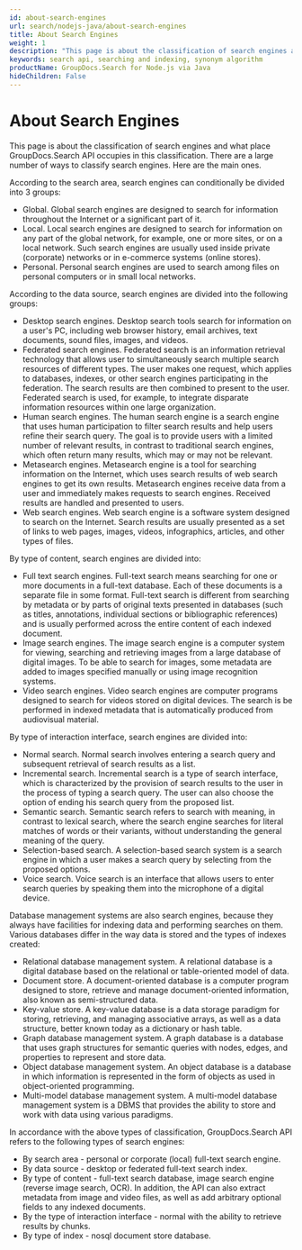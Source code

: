 ```yaml
---
id: about-search-engines
url: search/nodejs-java/about-search-engines
title: About Search Engines
weight: 1
description: "This page is about the classification of search engines and what place GroupDocs.Search API occupies in this classification. There are a large number of ways to classify search engines. Here are the main ones"
keywords: search api, searching and indexing, synonym algorithm
productName: GroupDocs.Search for Node.js via Java
hideChildren: False
---
```

# About Search Engines

This page is about the classification of search engines and what place GroupDocs.Search API occupies in this classification. There are a large number of ways to classify search engines. Here are the main ones.

According to the search area, search engines can conditionally be divided into 3 groups:

*   Global. Global search engines are designed to search for information throughout the Internet or a significant part of it.
*   Local. Local search engines are designed to search for information on any part of the global network, for example, one or more sites, or on a local network. Such search engines are usually used inside private (corporate) networks or in e-commerce systems (online stores).
*   Personal. Personal search engines are used to search among files on personal computers or in small local networks.

According to the data source, search engines are divided into the following groups:

*   Desktop search engines. Desktop search tools search for information on a user's PC, including web browser history, email archives, text documents, sound files, images, and videos.
*   Federated search engines. Federated search is an information retrieval technology that allows user to simultaneously search multiple search resources of different types. The user makes one request, which applies to databases, indexes, or other search engines participating in the federation. The search results are then combined to present to the user. Federated search is used, for example, to integrate disparate information resources within one large organization.
*   Human search engines. The human search engine is a search engine that uses human participation to filter search results and help users refine their search query. The goal is to provide users with a limited number of relevant results, in contrast to traditional search engines, which often return many results, which may or may not be relevant.
*   Metasearch engines. Metasearch engine is a tool for searching information on the Internet, which uses search results of web search engines to get its own results. Metasearch engines receive data from a user and immediately makes requests to search engines. Received results are handled and presented to users.
*   Web search engines. Web search engine is a software system designed to search on the Internet. Search results are usually presented as a set of links to web pages, images, videos, infographics, articles, and other types of files.

By type of content, search engines are divided into:

*   Full text search engines. Full-text search means searching for one or more documents in a full-text database. Each of these documents is a separate file in some format. Full-text search is different from searching by metadata or by parts of original texts presented in databases (such as titles, annotations, individual sections or bibliographic references) and is usually performed across the entire content of each indexed document.
*   Image search engines. The image search engine is a computer system for viewing, searching and retrieving images from a large database of digital images. To be able to search for images, some metadata are added to images specified manually or using image recognition systems.
*   Video search engines. Video search engines are computer programs designed to search for videos stored on digital devices. The search is be performed in indexed metadata that is automatically produced from audiovisual material.

By type of interaction interface, search engines are divided into:

*   Normal search. Normal search involves entering a search query and subsequent retrieval of search results as a list.
*   Incremental search. Incremental search is a type of search interface, which is characterized by the provision of search results to the user in the process of typing a search query. The user can also choose the option of ending his search query from the proposed list.
*   Semantic search. Semantic search refers to search with meaning, in contrast to lexical search, where the search engine searches for literal matches of words or their variants, without understanding the general meaning of the query.
*   Selection-based search. A selection-based search system is a search engine in which a user makes a search query by selecting from the proposed options.
*   Voice search. Voice search is an interface that allows users to enter search queries by speaking them into the microphone of a digital device.

Database management systems are also search engines, because they always have facilities for indexing data and performing searches on them. Various databases differ in the way data is stored and the types of indexes created:

*   Relational database management system. A relational database is a digital database based on the relational or table-oriented model of data.
*   Document store. A document-oriented database is a computer program designed to store, retrieve and manage document-oriented information, also known as semi-structured data.
*   Key-value store. A key-value database is a data storage paradigm for storing, retrieving, and managing associative arrays, as well as a data structure, better known today as a dictionary or hash table.
*   Graph database management system. A graph database is a database that uses graph structures for semantic queries with nodes, edges, and properties to represent and store data.
*   Object database management system. An object database is a database in which information is represented in the form of objects as used in object-oriented programming.
*   Multi-model database management system. A multi-model database management system is a DBMS that provides the ability to store and work with data using various paradigms.

In accordance with the above types of classification, GroupDocs.Search API refers to the following types of search engines:

*   By search area - personal or corporate (local) full-text search engine.
*   By data source - desktop or federated full-text search index.
*   By type of content - full-text search database, image search engine (reverse image search, OCR). In addition, the API can also extract metadata from image and video files, as well as add arbitrary optional fields to any indexed documents.
*   By the type of interaction interface - normal with the ability to retrieve results by chunks.
*   By type of index - nosql document store database.
